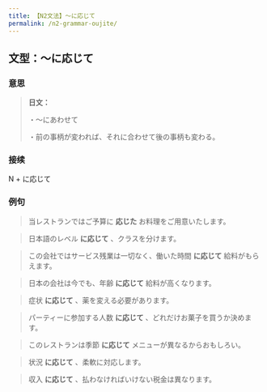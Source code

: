 ```yaml
---
title: 【N2文法】〜に応じて
permalink: /n2-grammar-oujite/
---
```


## 文型：〜に応じて

### 意思

> **日文：**
> 
> ・～にあわせて
> 
> ・前の事柄が変われば、それに合わせて後の事柄も変わる。


### 接续

N + に応じて

### 例句

> 当レストランではご予算に **応じた** お料理をご用意いたします。

> 日本語のレベル **に応じて** 、クラスを分けます。

> この会社ではサービス残業は一切なく、働いた時間 **に応じて** 給料がもらえます。

> 日本の会社は今でも、年齢 **に応じて** 給料が高くなります。

> 症状 **に応じて** 、薬を変える必要があります。

> パーティーに参加する人数 **に応じて** 、どれだけお菓子を買うか決めます。

> このレストランは季節 **に応じて** メニューが異なるからおもしろい。

> 状況 **に応じて** 、柔軟に対応します。

> 収入 **に応じて** 、払わなければいけない税金は異なります。

